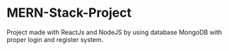 # MERN-Stack-Project
 Project made with ReactJs and NodeJS by using database MongoDB with proper login and register system.
